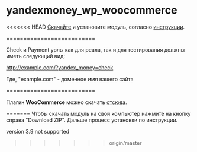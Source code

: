 yandexmoney_wp_woocommerce
==========================

<<<<<<< HEAD
<a href="https://github.com/chesnovsky/yandexmoney_wp_woocommerce/archive/master.zip">Скачайте</a> и установите модуль, согласно <a href="https://github.com/chesnovsky/yandexmoney_wp_woocommerce/blob/master/%D0%98%D0%BD%D1%81%D1%82%D1%80%D1%83%D0%BA%D1%86%D0%B8%D1%8F%20%D0%AF%D0%BD%D0%B4%D0%B5%D0%BA%D1%81.%D0%9A%D0%B0%D1%81%D1%81%D1%8B%20%D0%B4%D0%BB%D1%8F%20WP%20WooCommerce.pdf">инструкции</a>.

==========================

Check и Payment урлы как для реала, так и для тестирования должны иметь следующий вид:

http://example.com/?yandex_money=check

Где, "example.com" - доменное имя вашего сайта

==========================

Плагин <b>WooCommerce</b> можно скачать <a href="http://wordpress.org/plugins/woocommerce/" target="blank_">отсюда</a>.


=======
Чтобы скачать модуль на свой компьютер нажмите на кнопку справа "Download ZIP". Дальше процесс установки по инструкции.

version 3.9 not supported
>>>>>>> origin/master
